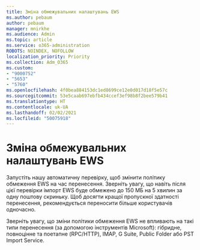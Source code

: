 ```yaml
---
title: Зміна обмежувальних налаштувань EWS
ms.author: pebaum
author: pebaum
manager: mnirkhe
ms.audience: Admin
ms.topic: article
ms.service: o365-administration
ROBOTS: NOINDEX, NOFOLLOW
localization_priority: Priority
ms.collection: Adm_O365
ms.custom:
- "9000752"
- "5653"
- "5760"
ms.openlocfilehash: 4f0bea884153dc1ed8699ce12e0d017d18f5e57c
ms.sourcegitcommit: 53e5caab697ebfb434ccef3ef98b8f2bee579b41
ms.translationtype: HT
ms.contentlocale: uk-UA
ms.lasthandoff: 02/02/2021
ms.locfileid: "50075918"
---
```

# <a name="changing-ews-throttling-settings"></a>Зміна обмежувальних налаштувань EWS

Запустіть нашу автоматичну перевірку, щоб змінити політику обмеження EWS на час перенесення. Зверніть увагу, що навіть після цієї перевірки імпорт EWS буде обмежено до 150 МБ на 5 хвилин за одну поштову скриньку. Щоб досягти кращої пропускної здатності перенесення, рекомендується переносити більше користувачів одночасно.

Зверніть увагу, що зміни політики обмеження EWS не впливають на такі типи перенесення (за допомогою інструментів Microsoft): гібридне, повноцінне та поетапне (RPC/HTTP), IMAP, G Suite, Public Folder або PST Import Service.